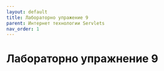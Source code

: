 ```yaml
---
layout: default
title: Лабораторно упражение 9
parent: Интернет технологии Servlets
nav_order: 1
---
```


# Лабораторно упражнение 9

